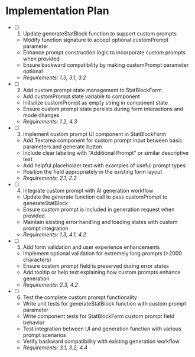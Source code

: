 # Implementation Plan

- [ ] 1. Update generateStatBlock function to support custom prompts
  - Modify function signature to accept optional customPrompt parameter
  - Enhance prompt construction logic to incorporate custom prompts when provided
  - Ensure backward compatibility by making customPrompt parameter optional
  - _Requirements: 1.3, 3.1, 3.2_

- [ ] 2. Add custom prompt state management to StatBlockForm
  - Add customPrompt state variable to component
  - Initialize customPrompt as empty string in component state
  - Ensure custom prompt state persists during form interactions and mode changes
  - _Requirements: 1.2, 4.3_

- [ ] 3. Implement custom prompt UI component in StatBlockForm
  - Add Textarea component for custom prompt input between basic parameters and generate button
  - Include clear labeling with "Additional Prompt" or similar descriptive text
  - Add helpful placeholder text with examples of useful prompt types
  - Position the field appropriately in the existing form layout
  - _Requirements: 2.1, 2.2_

- [ ] 4. Integrate custom prompt with AI generation workflow
  - Update the generate function call to pass customPrompt to generateStatBlock
  - Ensure custom prompt is included in generation request when provided
  - Maintain existing error handling and loading states with custom prompt integration
  - _Requirements: 1.3, 4.1, 4.2_

- [ ] 5. Add form validation and user experience enhancements
  - Implement optional validation for extremely long prompts (>2000 characters)
  - Ensure custom prompt field is preserved during error states
  - Add tooltip or help text explaining how custom prompts enhance generation
  - _Requirements: 2.3, 4.2_

- [ ] 6. Test the complete custom prompt functionality
  - Write unit tests for generateStatBlock function with custom prompt parameter
  - Write component tests for StatBlockForm custom prompt field behavior
  - Test integration between UI and generation function with various prompt scenarios
  - Verify backward compatibility with existing generation workflow
  - _Requirements: 3.1, 3.2, 4.4_